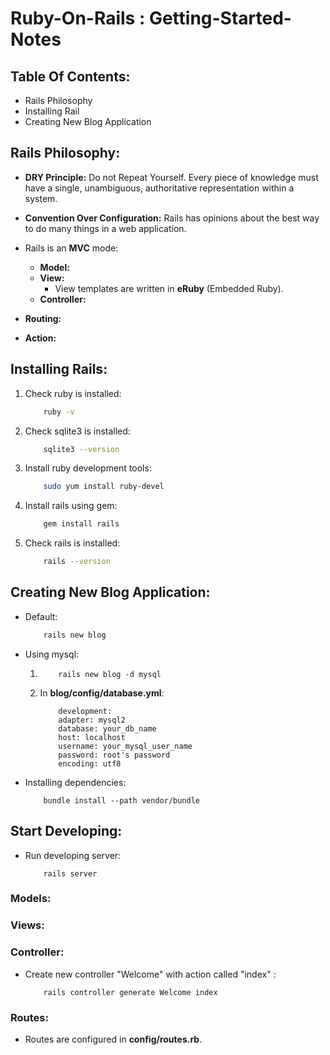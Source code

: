 # Ruby-On-Rails : Getting-Started-Notes

## Table Of Contents:
- Rails Philosophy
- Installing Rail
- Creating New Blog Application

## Rails Philosophy:
- **DRY Principle:** Do not Repeat Yourself. Every piece of knowledge must have a single, unambiguous, authoritative representation within a system.
- **Convention Over Configuration:** Rails has opinions about the best way to do many things in a web application.

- Rails is an **MVC** mode:
    - **Model:**
    - **View:**
        - View templates are written in **eRuby** (Embedded Ruby).
    - **Controller:**

- **Routing:**
- **Action:**


## Installing Rails:
1. Check ruby is installed:
    ```sh
        ruby -v
    ```
2. Check sqlite3 is installed:
    ```sh
        sqlite3 --version
    ```
3. Install ruby development tools:
    ```sh
        sudo yum install ruby-devel
    ```
4. Install rails using gem:
    ```sh
        gem install rails
    ```
5. Check rails is installed:
    ```sh
        rails --version
    ```

## Creating New Blog Application:

- Default:
    ```sh
        rails new blog
    ```
- Using mysql:

    1. 
        ```
            rails new blog -d mysql 
        ```
    2. In **blog/config/database.yml**:
        ```
            development:
            adapter: mysql2
            database: your_db_name
            host: localhost
            username: your_mysql_user_name
            password: root's password
            encoding: utf8
        ```

- Installing dependencies:
    ```
        bundle install --path vendor/bundle
    ```

## Start Developing:

- Run developing server:
    ```
        rails server
    ```

### Models:

### Views:

### Controller:

- Create new controller "Welcome" with action called "index" :
    ```
        rails controller generate Welcome index
    ```

### Routes:

- Routes are configured in **config/routes.rb**.



